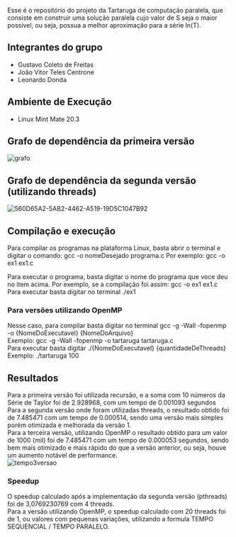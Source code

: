 
Esse é o repositório do projeto da Tartaruga de computação paralela, que consiste em 
construir uma solução paralela cujo valor de S seja o maior possível, ou seja,
possua a melhor aproximação para a série ln(T).

## Integrantes do grupo

- Gustavo Coleto de Freitas
- João Vitor Teles Centrone
- Leonardo Donda

## Ambiente de Execução
- Linux Mint Mate 20.3

## Grafo de dependência da primeira versão


![grafo](https://user-images.githubusercontent.com/62111019/167527932-3af0195c-c2eb-42e8-8023-0ac1aff2db9d.PNG)

## Grafo de dependência da segunda versão (utilizando threads)

![560D65A2-5AB2-4462-A519-19D5C1047B92](https://user-images.githubusercontent.com/71039126/167527163-62e8630e-7d17-4d94-bd6a-b5f92c5b876f.png)

## Compilação e execução

Para compilar os programas na plataforma Linux, basta abrir o terminal e digitar o comando: gcc -o nomeDesejado programa.c Por exemplo: gcc -o ex1 ex1.c

Para executar o programa, basta digitar o nome do programa que voce deu no item acima. Por exemplo, se a compilação foi assim: gcc -o ex1 ex1.c Para executar basta digitar no terminal ./ex1

### Para versões utilizando OpenMP
Nesse caso, para compilar basta digitar no terminal gcc -g -Wall -fopenmp -o {NomeDoExecutavel} {NomeDoArquivo}<br/>
Exemplo: gcc -g -Wall -fopenmp -o tartaruga tartaruga.c<br/>
Para executar basta digitar ./{NomeDoExecutavel} {quantidadeDeThreads}<br/>
Exemplo: ./tartaruga 100

## Resultados

Para a primeira versão foi utilizada recursão, e a soma com 10 números da Série de Taylor foi de 2.928968, com um tempo de 0.001093 segundos<br/>
Para a segunda versão onde foram utilizadas threads, o resultado obtido foi de 7.485471 com um tempo de 0.000514, sendo uma versão mais simples porém otimizada e melhorada da versão 1.</br>
Para a terceira versão, utilizando OpenMP o resultado obtido para um valor de 1000 (mil) foi de 7.485471 com um tempo de 0.000053 segundos, sendo bem mais otimizado e mais rápido do que a versão anterior, ou seja, houve um aumento notável de performance.<br/>
![tempo3versao](https://user-images.githubusercontent.com/62111019/170736830-abd280c9-084e-4783-b44f-8022687d364d.PNG)


### Speedup
O speedup calculado após a implementação da segunda versão (pthreads) foi de 3,0769230769 com 4 threads.<br/>
Para a versão utilizando OpenMP, o speedup calculado com 20 threads foi de 1, ou valores com pequenas variações, utilizando a formula TEMPO SEQUENCIAL / TEMPO PARALELO.

